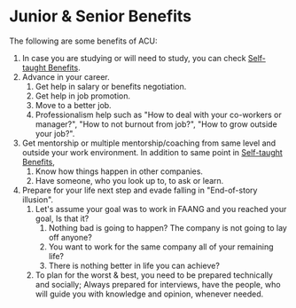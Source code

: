 # Junior & Senior Benefits

The following are some benefits of ACU:

1. In case you are studying or will need to study, you can check [Self-taught Benefits](./Self-Taught-Benefits.md).
2. Advance in your career.
   1. Get help in salary or benefits negotiation.
   2. Get help in job promotion.
   3. Move to a better job.
   4. Professionalism help such as "How to deal with your co-workers or manager?", "How to not burnout from job?", "How to grow outside your job?".
3. Get mentorship or multiple mentorship/coaching from same level and outside your work environment. In addition to same point in [Self-taught Benefits](./Self-Taught-Benefits.md),
   1. Know how things happen in other companies.
   2. Have someone, who you look up to, to ask or learn.
4. Prepare for your life next step and evade falling in "End-of-story illusion".
   1. Let's assume your goal was to work in FAANG and you reached your goal, Is that it?
      1. Nothing bad is going to happen? The company is not going to lay off anyone?
      2. You want to work for the same company all of your remaining life?
      3. There is nothing better in life you can achieve?
   2. To plan for the worst & best, you need to be prepared technically and socially; Always prepared for interviews, have the people, who will guide you with knowledge and opinion, whenever needed.
